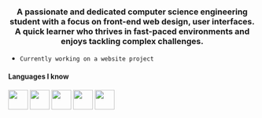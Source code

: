 <h3 align="center">A passionate and dedicated computer science engineering student with a focus on front-end web design, user interfaces. A quick learner who thrives in fast-paced environments and enjoys tackling complex challenges.</h3>

- <code>Currently working on a website project</code>

<h4>Languages I know</h4>
<div>
  <img src="https://img.icons8.com/?size=512&id=40670&format=png" width="40px"><img>
  <img src="https://img.icons8.com/?size=512&id=40669&format=png" width="40px">
  <img src="https://img.icons8.com/?size=512&id=13679&format=png" width="40px">
  <img src="https://img.icons8.com/?size=512&id=20909&format=png" width="40px">
  <img src="https://img.icons8.com/?size=512&id=21278&format=png" width="40px">
</div>


